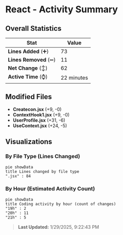 # React - Activity Summary 

## Overall Statistics

| Stat                   | Value                                                             |
| ---------------------- | ----------------------------------------------------------------- |
| **Lines Added** (➕)   | 73                                          |
| **Lines Removed** (➖) | 11                                        |
| **Net Change** (↕)    | 62                |
| **Active Time** (⌚)   | 22 minutes |


## Modified Files
- **Createcon.jsx** (+9, -0)
- **ContextHook1.jsx** (+9, -0)
- **UserProfile.jsx** (+31, -6)
- **UseContext.jsx** (+24, -5)

## Visualizations

### By File Type (Lines Changed)

```mermaid
pie showData
title Lines changed by file type
".jsx" : 84
```

### By Hour (Estimated Activity Count)

```mermaid
pie showData
title Coding activity by hour (count of changes)
"19h" : 2
"20h" : 11
"21h" : 5
```


> **Last Updated:** 1/29/2025, 9:22:43 PM